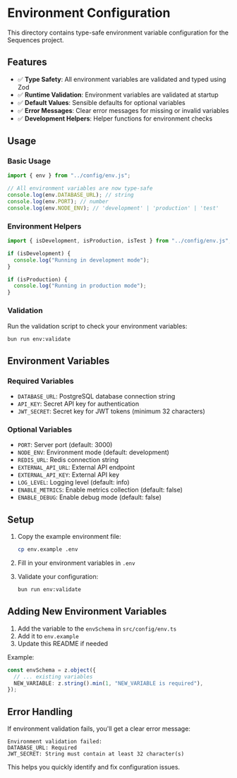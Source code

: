 # Environment Configuration

This directory contains type-safe environment variable configuration for the Sequences project.

## Features

- ✅ **Type Safety**: All environment variables are validated and typed using Zod
- ✅ **Runtime Validation**: Environment variables are validated at startup
- ✅ **Default Values**: Sensible defaults for optional variables
- ✅ **Error Messages**: Clear error messages for missing or invalid variables
- ✅ **Development Helpers**: Helper functions for environment checks

## Usage

### Basic Usage

```typescript
import { env } from "../config/env.js";

// All environment variables are now type-safe
console.log(env.DATABASE_URL); // string
console.log(env.PORT); // number
console.log(env.NODE_ENV); // 'development' | 'production' | 'test'
```

### Environment Helpers

```typescript
import { isDevelopment, isProduction, isTest } from "../config/env.js";

if (isDevelopment) {
  console.log("Running in development mode");
}

if (isProduction) {
  console.log("Running in production mode");
}
```

### Validation

Run the validation script to check your environment variables:

```bash
bun run env:validate
```

## Environment Variables

### Required Variables

- `DATABASE_URL`: PostgreSQL database connection string
- `API_KEY`: Secret API key for authentication
- `JWT_SECRET`: Secret key for JWT tokens (minimum 32 characters)

### Optional Variables

- `PORT`: Server port (default: 3000)
- `NODE_ENV`: Environment mode (default: development)
- `REDIS_URL`: Redis connection string
- `EXTERNAL_API_URL`: External API endpoint
- `EXTERNAL_API_KEY`: External API key
- `LOG_LEVEL`: Logging level (default: info)
- `ENABLE_METRICS`: Enable metrics collection (default: false)
- `ENABLE_DEBUG`: Enable debug mode (default: false)

## Setup

1. Copy the example environment file:

   ```bash
   cp env.example .env
   ```

2. Fill in your environment variables in `.env`

3. Validate your configuration:
   ```bash
   bun run env:validate
   ```

## Adding New Environment Variables

1. Add the variable to the `envSchema` in `src/config/env.ts`
2. Add it to `env.example`
3. Update this README if needed

Example:

```typescript
const envSchema = z.object({
  // ... existing variables
  NEW_VARIABLE: z.string().min(1, "NEW_VARIABLE is required"),
});
```

## Error Handling

If environment validation fails, you'll get a clear error message:

```
Environment validation failed:
DATABASE_URL: Required
JWT_SECRET: String must contain at least 32 character(s)
```

This helps you quickly identify and fix configuration issues.
